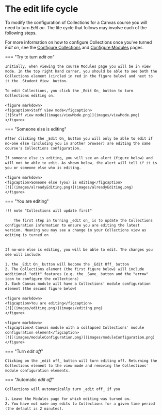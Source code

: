 # The edit life cycle

To modify the configuration of Collections for a Canvas course you will need to turn _Edit on_. The life cycle that follows may involve each of the following steps.

For more information on how to configure Collections once you've turned _Edit on_, see the [Configure Collections](collections.md) and [Configure Modules](modules.md) pages.

=== "Try to turn _edit on_"

	Initially, when viewing the course Modules page you will be in view mode. In the top right hand corner, you should be able to see both the Collections element (circled in red in the figure below) and next to it the _Student View_ button.

	To edit Collections, you click the _Edit On_ button to turn Collections editing on.

	<figure markdown>
	<figcaption>Staff view mode</figcaption>
	[![Staff view mode](images/viewMode.png)](images/viewMode.png)  
	</figure>

=== "Someone else is editing"

	After clicking the _Edit On_ button you will only be able to edit if no-one else (including you in another browser) are editing the same course's Collections configuration.

	If someone else is editing, you will see an alert (figure below) and will not be able to edit. As shown below, the alert will tell if it is you or someone else who is editing.

	<figure markdown>
	<figcaption>Someone else (you) is editing</figcaption>
	[![](images/alreadyEditing.png)](images/alreadyEditing.png)
	</figure>

=== "You are editing"

	!!! note "Collections will update first"

		The first step in turning _edit on_ is to update the Collections configuration information to ensure you are editing the latest version. Meaning you may see a change in your Collections view as editing is turned on


	If no-one else is editing, you will be able to edit. The changes you see will include:

	1. the _Edit On_ button will become the _Edit Off_ button
	2. The Collections element (the first figure below) will include additional "edit" features (e.g. the _Save_ button and the "arrow" icon to configure the collections)
	3. Each Canvas module will have a Collections' module configuration element (the second figure below)

	<figure markdown>
	<figcaption>You are editing</figcaption>
	[![](images/editing.png)](images/editing.png)
	</figure>

	<figure markdown>
	<figcaption>A Canvas module with a collapsed Collections' module configuration element</figcaption> 
	[![](images/moduleConfiguration.png)](images/moduleConfiguration.png)  
	</figure>

=== "Turn _edit off_"

	Clicking on the _edit off_ button will turn editing off. Returning the Collections element to the view mode and removing the Collections' module configuration elements.

=== "Automatic _edit off_"

	Collections will automatically turn _edit off_ if you

	1. Leave the Modules page for which editing was turned on.
	2. You have not made any edits to Collections for a given time period (the default is 2 minutes).
